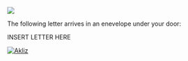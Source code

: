 ![](http://saphrym.com/images/cipratech/CipraTechBanner.jpg)

The following letter arrives in an enevelope under your door:

INSERT LETTER HERE

[![Akliz](http://saphrym.com/images/cipratech/akliz.png)](http://saph.link/akliz)
